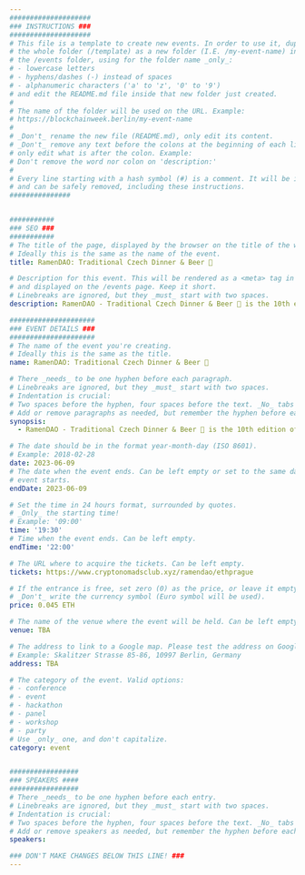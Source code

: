 ```yaml
---
####################
### INSTRUCTIONS ###
####################
# This file is a template to create new events. In order to use it, duplicate
# the whole folder (/template) as a new folder (I.E. /my-event-name) inside of
# the /events folder, using for the folder name _only_:
# - lowercase letters
# - hyphens/dashes (-) instead of spaces
# - alphanumeric characters ('a' to 'z', '0' to '9')
# and edit the README.md file inside that new folder just created.
#
# The name of the folder will be used on the URL. Example:
# https://blockchainweek.berlin/my-event-name
#
# _Don't_ rename the new file (README.md), only edit its content.
# _Don't_ remove any text before the colons at the beginning of each line,
# only edit what is after the colon. Example:
# Don't remove the word nor colon on 'description:'
#
# Every line starting with a hash symbol (#) is a comment. It will be ignored
# and can be safely removed, including these instructions.
###############


###########
### SEO ###
###########
# The title of the page, displayed by the browser on the title of the window.
# Ideally this is the same as the name of the event.
title: RamenDAO: Traditional Czech Dinner & Beer 🍻

# Description for this event. This will be rendered as a <meta> tag in the HTML,
# and displayed on the /events page. Keep it short.
# Linebreaks are ignored, but they _must_ start with two spaces.
description: RamenDAO - Traditional Czech Dinner & Beer 🍻 is the 10th edition of the RamenDAO web3 dinner series by Crypto Nomads Club. 

#####################
### EVENT DETAILS ###
#####################
# The name of the event you're creating.
# Ideally this is the same as the title.
name: RamenDAO: Traditional Czech Dinner & Beer 🍻

# There _needs_ to be one hyphen before each paragraph.
# Linebreaks are ignored, but they _must_ start with two spaces.
# Indentation is crucial:
# Two spaces before the hyphen, four spaces before the text. _No_ tabs allowed.
# Add or remove paragraphs as needed, but remember the hyphen before each entry.
synopsis:
  - RamenDAO - Traditional Czech Dinner & Beer 🍻 is the 10th edition of the RamenDAO web3 dinner series by Crypto Nomads Club. Bringing together like-minded frens from all over the world to enjoy tasty food, drinks and excellent company. Join for a night of web3 fun and feasting!

# The date should be in the format year-month-day (ISO 8601).
# Example: 2018-02-28
date: 2023-06-09
# The date when the event ends. Can be left empty or set to the same day the
# event starts.
endDate: 2023-06-09

# Set the time in 24 hours format, surrounded by quotes.
# _Only_ the starting time!
# Example: '09:00'
time: '19:30'
# Time when the event ends. Can be left empty.
endTime: '22:00'

# The URL where to acquire the tickets. Can be left empty.
tickets: https://www.cryptonomadsclub.xyz/ramendao/ethprague

# If the entrance is free, set zero (0) as the price, or leave it empty.
# _Don't_ write the currency symbol (Euro symbol will be used).
price: 0.045 ETH

# The name of the venue where the event will be held. Can be left empty.
venue: TBA

# The address to link to a Google map. Please test the address on Google Maps.
# Example: Skalitzer Strasse 85-86, 10997 Berlin, Germany
address: TBA

# The category of the event. Valid options:
# - conference
# - event
# - hackathon
# - panel
# - workshop
# - party
# Use _only_ one, and don't capitalize.
category: event


#################
### SPEAKERS ####
#################
# There _needs_ to be one hyphen before each entry.
# Linebreaks are ignored, but they _must_ start with two spaces.
# Indentation is crucial:
# Two spaces before the hyphen, four spaces before the text. _No_ tabs allowed.
# Add or remove speakers as needed, but remember the hyphen before each entry.
speakers:

### DON'T MAKE CHANGES BELOW THIS LINE! ###
---
```


<!-- ### DON'T MAKE CHANGES BELOW THIS LINE! ### -->

<Event-Content/>
